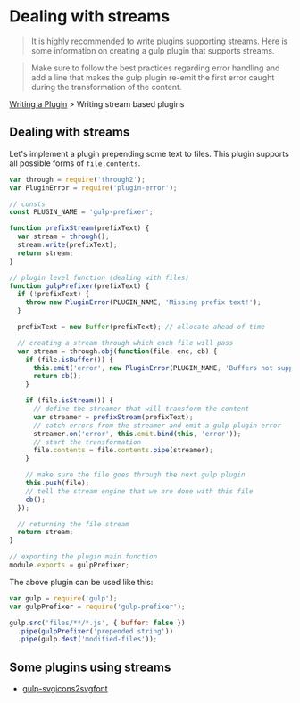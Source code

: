 <!-- front-matter
id: dealing-with-streams
title: Dealing with Streams
hide_title: true
sidebar_label: Dealing with Streams
-->

# Dealing with streams

> It is highly recommended to write plugins supporting streams. Here is some information on creating a gulp plugin that supports streams.

> Make sure to follow the best practices regarding error handling and add a line that makes the gulp plugin re-emit the first error caught during the transformation of the content.

[Writing a Plugin](README.md) > Writing stream based plugins

## Dealing with streams

Let's implement a plugin prepending some text to files. This plugin supports all possible forms of `file.contents`.

```js
var through = require('through2');
var PluginError = require('plugin-error');

// consts
const PLUGIN_NAME = 'gulp-prefixer';

function prefixStream(prefixText) {
  var stream = through();
  stream.write(prefixText);
  return stream;
}

// plugin level function (dealing with files)
function gulpPrefixer(prefixText) {
  if (!prefixText) {
    throw new PluginError(PLUGIN_NAME, 'Missing prefix text!');
  }

  prefixText = new Buffer(prefixText); // allocate ahead of time

  // creating a stream through which each file will pass
  var stream = through.obj(function(file, enc, cb) {
    if (file.isBuffer()) {
      this.emit('error', new PluginError(PLUGIN_NAME, 'Buffers not supported!'));
      return cb();
    }

    if (file.isStream()) {
      // define the streamer that will transform the content
      var streamer = prefixStream(prefixText);
      // catch errors from the streamer and emit a gulp plugin error
      streamer.on('error', this.emit.bind(this, 'error'));
      // start the transformation
      file.contents = file.contents.pipe(streamer);
    }

    // make sure the file goes through the next gulp plugin
    this.push(file);
    // tell the stream engine that we are done with this file
    cb();
  });

  // returning the file stream
  return stream;
}

// exporting the plugin main function
module.exports = gulpPrefixer;
```

The above plugin can be used like this:

```js
var gulp = require('gulp');
var gulpPrefixer = require('gulp-prefixer');

gulp.src('files/**/*.js', { buffer: false })
  .pipe(gulpPrefixer('prepended string'))
  .pipe(gulp.dest('modified-files'));
```

## Some plugins using streams

* [gulp-svgicons2svgfont](https://github.com/nfroidure/gulp-svgiconstosvgfont)

